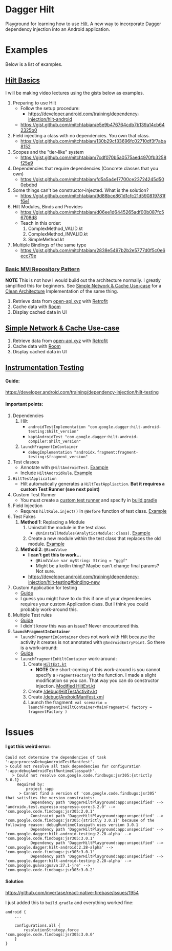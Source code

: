 # Dagger Hilt
Playground for learning how to use [Hilt](https://dagger.dev/hilt/). A new way to incorporate Dagger dependency injection into an Android application.

# Examples
Below is a list of examples.

## [Hilt Basics](https://github.com/mitchtabian/Dagger-Hilt-Playerground/tree/basics)
I will be making video lectures using the gists below as examples. 

1. Preparing to use Hilt
	- Follow the setup procedure:
		- https://developer.android.com/training/dependency-injection/hilt-android
	- https://gist.github.com/mitchtabian/e5e9b476764cdb7b139a14cb642325b0
2. Field injecting a class with no dependencies. You own that class.
	- https://gist.github.com/mitchtabian/130b29cf33696fc02710df3f7aba8152
3. Scopes and the "tier-like" system
	- https://gist.github.com/mitchtabian/7cdf070b5a0575aed4970fb3258f25e9
4. Dependencies that require dependencies (Concrete classes that you own)
	- https://gist.github.com/mitchtabian/fd5a5a4e17700ce23724245d500ebdbd
5. Some things can't be constructor-injected. What is the solution?
	- https://gist.github.com/mitchtabian/9d88bce861d1cfc21d590819781ff6e1
6. Hilt Modules, Binds and Provides
	- https://gist.github.com/mitchtabian/d06ee1d6445265adf00b087fc56708d8
	- Teach in this order:
		1. ComplexMethod_VALID.kt
		2. ComplexMethod_INVALID.kt
		3. SimpleMethod.kt
7. Multiple Bindings of the same type
	- https://gist.github.com/mitchtabian/2838e5497b2b2e5777d0f5c0e6ecc79e


### [Basic MVI Repository Pattern](https://github.com/mitchtabian/Dagger-Hilt-Playerground/tree/Basic-MVI-Repository-Pattern)

**NOTE** This is not how I would build out the architecture normally. I greatly simplified this for beginners. See [Simple Network & Cache Use-case](https://github.com/mitchtabian/Dagger-Hilt-Playerground/tree/Simple-Network-Cache-Use-Case) for a [Clean Architecture](https://codingwithmitch.com/courses/android-clean-architecture/) Implementation of the same thing.

1. Retrieve data from [open-api.xyz](https://open-api.xyz/placeholder/blogs) with [Retrofit](https://square.github.io/retrofit/)
2. Cache data with [Room](https://developer.android.com/topic/libraries/architecture/room)
3. Display cached data in UI



## [Simple Network & Cache Use-case](https://github.com/mitchtabian/Dagger-Hilt-Playerground/tree/Simple-Network-Cache-Use-Case)
1. Retrieve data from [open-api.xyz](https://open-api.xyz/placeholder/blogs) with [Retrofit](https://square.github.io/retrofit/)
2. Cache data with [Room](https://developer.android.com/topic/libraries/architecture/room)
3. Display cached data in UI


## [Instrumentation Testing](https://github.com/mitchtabian/Dagger-Hilt-Playerground/tree/hilt-testing)
#### Guide: 
https://developer.android.com/training/dependency-injection/hilt-testing

#### Important points:
1. Dependencies
    1. Hilt
        - `androidTestImplementation "com.google.dagger:hilt-android-testing:$hilt_version"`
        - `kaptAndroidTest "com.google.dagger:hilt-android-compiler:$hilt_version"`
    2. `launchFragmentInContainer`
        - `debugImplementation "androidx.fragment:fragment-testing:$fragment_version"`
2. Test classes
    - Annotate with `@HiltAndroidTest`. [Example](https://github.com/mitchtabian/Dagger-Hilt-Playerground/blob/hilt-testing/app/src/androidTest/java/com/codingwithmitch/daggerhiltplayground/MainActivityTest.kt#L25)
    - Include `HiltAndroidRule`. [Example](https://github.com/mitchtabian/Dagger-Hilt-Playerground/blob/hilt-testing/app/src/androidTest/java/com/codingwithmitch/daggerhiltplayground/MainActivityTest.kt#L29)
3. `HiltTestApplication `
    - Hilt automatically generates a `HiltTestAppliaction`. **But it requires a custom Test Runner (see next point)**
4. Custom Test Runner
    - You must create a [custom test runner](https://github.com/mitchtabian/Dagger-Hilt-Playerground/blob/hilt-testing/app/src/androidTest/java/com/codingwithmitch/daggerhiltplayground/MyTestRunner.kt) and specify in [build.gradle](https://github.com/mitchtabian/Dagger-Hilt-Playerground/blob/hilt-testing/app/build.gradle#L18)
5. Field Injection
    - Requres `hiltRule.inject()` in `@Before` function of test class. [Example](https://github.com/mitchtabian/Dagger-Hilt-Playerground/blob/hilt-testing/app/src/androidTest/java/com/codingwithmitch/daggerhiltplayground/MainActivityTest.kt#L39)
6. Test Fakes
    1. **Method 1**: Replacing a Module
        1. Uninstall the module in the test class
            - `@UninstallModules(AnalyticsModule::class)`. [Example](https://github.com/mitchtabian/Dagger-Hilt-Playerground/blob/hilt-testing/app/src/androidTest/java/com/codingwithmitch/daggerhiltplayground/MainActivityTest.kt#L24)
        2. Create a new module within the test class that replaces the old module. [Example](https://github.com/mitchtabian/Dagger-Hilt-Playerground/blob/hilt-testing/app/src/androidTest/java/com/codingwithmitch/daggerhiltplayground/MainActivityTest.kt#L56)
    2. **Method 2**: `@BindValue`
        - **I can't get this to work...**
            - `@BindValue var myString: String = "gggf"`
            - Might be a kotlin thing? Maybe can't change final params? Not sure.
        - https://developer.android.com/training/dependency-injection/hilt-testing#binding-new
7. Custom Application for testing
    - [Guide](https://developer.android.com/training/dependency-injection/hilt-testing#custom-application)
    - I guess you might have to do this if one of your dependencies requires your custom Application class. But I think you could probably work-around this.
8. Multiple Test rules
    - [Guide](https://developer.android.com/training/dependency-injection/hilt-testing#multiple-testrules)
    - I didn't know this was an issue? Never encountered this.
9. **`launchFragmentInContainer`**
    - `launchFragmentInContainer` does not work with Hilt because the activity it creates is not annotated with `@AndroidEntryPoint`. So there is a work-around:
    - [Guide](https://developer.android.com/training/dependency-injection/hilt-testing#launchfragment)
    - `launchFragmentInHiltContainer` work-around:
        1. Create [`HiltExt.kt`](https://github.com/android/architecture-samples/blob/dev-hilt/app/src/androidTest/java/com/example/android/architecture/blueprints/todoapp/HiltExt.kt)
            - **NOTE** One short-coming of this work-around is you cannot specify a `FragmentFactory` to the function. I made a slight modification so you can. That way you can do constructor injection. [Modified HiltExt.kt](https://gist.github.com/mitchtabian/b7bb933d2f1fb5262f9d6b24b247a0ab)
        2. Create [/debug/HiltTestActivity.kt](https://github.com/android/architecture-samples/blob/dev-hilt/app/src/debug/java/com/example/android/architecture/blueprints/todoapp/HiltTestActivity.kt)
        3. Create [/debug/AndroidManifest.xml](https://github.com/android/architecture-samples/blob/dev-hilt/app/src/debug/AndroidManifest.xml)
        4. Launch the fragment: `val scenario = launchFragmentInHiltContainer<MainFragment>(
                                             factory = fragmentFactory
                                         )`

# Issues
#### I got this weird error:
```
Could not determine the dependencies of task ':app:processDebugAndroidTestManifest'.
> Could not resolve all task dependencies for configuration ':app:debugAndroidTestRuntimeClasspath'.
   > Could not resolve com.google.code.findbugs:jsr305:{strictly 3.0.1}.
     Required by:
         project :app
      > Cannot find a version of 'com.google.code.findbugs:jsr305' that satisfies the version constraints: 
           Dependency path 'DaggerHiltPlayground:app:unspecified' --> 'androidx.test.espresso:espresso-core:3.2.0' --> 'com.google.code.findbugs:jsr305:2.0.1'
           Constraint path 'DaggerHiltPlayground:app:unspecified' --> 'com.google.code.findbugs:jsr305:{strictly 3.0.1}' because of the following reason: debugRuntimeClasspath uses version 3.0.1
           Dependency path 'DaggerHiltPlayground:app:unspecified' --> 'com.google.dagger:hilt-android-testing:2.28-alpha' --> 'com.google.code.findbugs:jsr305:3.0.1'
           Dependency path 'DaggerHiltPlayground:app:unspecified' --> 'com.google.dagger:hilt-android:2.28-alpha' --> 'com.google.code.findbugs:jsr305:3.0.1'
           Dependency path 'DaggerHiltPlayground:app:unspecified' --> 'com.google.dagger:hilt-android-testing:2.28-alpha' --> 'com.google.guava:guava:27.1-jre' --> 'com.google.code.findbugs:jsr305:3.0.2'
```

#### Solution
https://github.com/invertase/react-native-firebase/issues/1954

I just added this to `build.gradle` and everything worked fine:
```
android {
    ... 

    configurations.all {
        resolutionStrategy.force 'com.google.code.findbugs:jsr305:3.0.0'
    }
}
```




